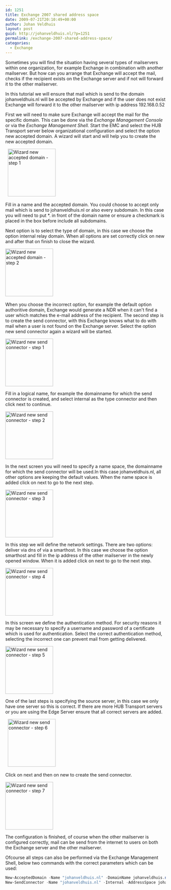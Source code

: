 ```yaml
---
id: 1251
title: Exchange 2007 shared address space
date: 2009-07-21T20:10:49+00:00
author: Johan Veldhuis
layout: post
guid: http://johanveldhuis.nl/?p=1251
permalink: /exchange-2007-shared-address-space/
categories:
  - Exchange
---
```

Sometimes you will find the situation having several types of mailservers within one organization, for example Exchange in combination with another mailserver. But how can you arrange that Exchange will accept the mail, checks if the recipient exists on the Exchange server and if not will forward it to the other mailserver.

In this tutorial we will ensure that mail which is send to the domain johanveldhuis.nl will be accepted by Exchange and if the user does not exist Exchange will forward it to the other mailserver with ip address 192.168.0.52

First we will need to make sure Exchange will accept the mail for the specific domain. This can be done via the <em>Exchange Management Console</em> or via the <em>Exchange Management Shell.</em>
Start the EMC and select the HUB Transport server below organizational configuration and select the option new accepted domain. A wizard will start and will help you to create the new accepted domain.

 
<a title="Wizard new accepted domain - step 1" href="https://johanveldhuis.nl/wp-content/uploads/2009/07/new_accepted_domainl.jpg"><img class="alignnone size-thumbnail wp-image-1254" title="Wizard new accepted domain - step 1" src="https://johanveldhuis.nl/wp-content/uploads/2009/07/new_accepted_domainl-150x150.jpg" alt="Wizard new accepted domain - step 1" width="150" height="150" /></a>

Fill in a name and the accepted domain. You could choose to accept only mail which is send to johanveldhuis.nl or also every subdomain. In this case you will need to put *. in front of the domain name or ensure a checkmark is placed in the box before include all subdomains.

Next option is to select the type of domain, in this case we choose the option internal relay domain. When all options are set correctly click on new and after that on finish to close the wizard.

<a title="Wizard new accepted domain - step 2" href="https://johanveldhuis.nl/wp-content/uploads/2009/07/new_accepted_domain_2.jpg"><img class="alignnone size-thumbnail wp-image-1253" title="Wizard new accepted domain - step 2" src="https://johanveldhuis.nl/wp-content/uploads/2009/07/new_accepted_domain_2-150x150.jpg" alt="Wizard new accepted domain - step 2" width="150" height="150" /></a>
 

When you choose the incorrect option, for example the default option authoritive domain, Exchange would generate a NDR when it can't find a user which matches the e-mail address of the recipient.
The second step is to create the send connector, with this Exchange knows what to do with mail when a user is not found on the Exchange server. Select the option new send connector again a wizard will be started.

<a title="Wizard new send connector - step 1" href="https://johanveldhuis.nl/wp-content/uploads/2009/07/new__send_connector.jpg"><img class="alignnone size-thumbnail wp-image-1255" title="Wizard new send connector - step 1" src="https://johanveldhuis.nl/wp-content/uploads/2009/07/new_send_connector-150x150.jpg" alt="Wizard new send connector - step 1" width="150" height="150" /></a>

Fill in a logical name, for example the domainname for which the send connector is created, and select internal as the type connector and then click next to continue.

<a title="Wizard new send connector - step 2" href="https://johanveldhuis.nl/wp-content/uploads/2009/07/new__send_connector_2.jpg"><img class="alignnone size-thumbnail wp-image-1257" title="Wizard new send connector - step 2" src="https://johanveldhuis.nl/wp-content/uploads/2009/07/new_send_connector_2-150x150.jpg" alt="Wizard new send connector - step 2" width="150" height="150" /></a>

In the next screen you will need to specify a name space, the domainname for which the send connector will be used.In this case johanveldhuis.nl, all other options are keeping the default values. When the name space is added click on next to go to the next step.
 

<a title="Wizard new send connector - step 3" href="https://johanveldhuis.nl/wp-content/uploads/2009/07/new__send_connector_3.jpg"><img class="alignnone size-thumbnail wp-image-1258" title="Wizard new send connector - step 3" src="https://johanveldhuis.nl/wp-content/uploads/2009/07/new_send_connector_3-150x150.jpg" alt="Wizard new send connector - step 3" width="150" height="150" /></a>

In this step we will define the network settings. There are two options: deliver via dns of via a smarthost. In this case we choose the option smarthost and fill in the ip address of the other mailserver in the newly opened window. When it is added click on next to go to the next step.

<a title="Wizard new send connector - step 4" href="https://johanveldhuis.nl/wp-content/uploads/2009/07/new__send_connector_4.jpg"><img class="alignnone size-thumbnail wp-image-1259" title="Wizard new send connector - step 4" src="https://johanveldhuis.nl/wp-content/uploads/2009/07/new_send_connector_4-150x150.jpg" alt="Wizard new send connector - step 4" width="150" height="150" /></a>

In this screen we define the authentication method. For security reasons it may be necessary to specify a username and password of a certificate which is used for authentication. Select the correct authentication method, selecting the incorrect one can prevent mail from getting delivered.

<a title="Wizard new send connector - step 5" href="https://johanveldhuis.nl/wp-content/uploads/2009/07/new__send_connector_5.jpg"><img class="alignnone size-thumbnail wp-image-1260" title="Wizard new send connector - step 5" src="https://johanveldhuis.nl/wp-content/uploads/2009/07/new_send_connector_5-150x150.jpg" alt="Wizard new send connector - step 5" width="150" height="150" /></a>

One of the last steps is specifying the source server, in this case we only have one server so this is correct. If there are more HUB Transport servers or you are using the Edge Server ensure that all correct servers are added.

 
<a title="Wizard new send connector - step 6" href="https://johanveldhuis.nl/wp-content/uploads/2009/07/new__send_connector_6.jpg"><img class="alignnone size-thumbnail wp-image-1261" title="Wizard new send connector - step 6" src="https://johanveldhuis.nl/wp-content/uploads/2009/07/new_send_connector_6-150x150.jpg" alt="Wizard new send connector - step 6" width="150" height="150" /></a>

Click on next and then on new to create the send connector.

<a title="Wizard new send connector - step 7" href="https://johanveldhuis.nl/wp-content/uploads/2009/07/new__send_connector_7.jpg"><img class="alignnone size-thumbnail wp-image-1262" title="Wizard new send connector - step 7" src="https://johanveldhuis.nl/wp-content/uploads/2009/07/new_send_connector_7-150x150.jpg" alt="Wizard new send connector - step 7" width="150" height="150" /></a>

The configuration is finished, of course when the other mailserver is configured correctly, mail can be send from the internet to users on both the Exchange server and the other mailserver.

Ofcourse all steps can also be performed via the Exchange Management Shell, below two commands with the correct parameters which can be used:

```PowerShell
New-AcceptedDomain -Name "johanveldhuis.nl" -DomainName johanveldhuis.nl -DomainType InternalRelay
New-SendConnector -Name "johanveldhuis.nl" -Internal -AddressSpace johanveldhuis.nl -DnsRoutingEnabled $false -SmartHosts 192.168.0.52 -SmartHostAuthMechanism ExternalAuthoritative -MaxMessageSize 20MB
```
